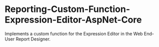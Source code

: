 # Reporting-Custom-Function-Expression-Editor-AspNet-Core
Implements a custom function for the Expression Editor in the Web End-User Report Designer.
